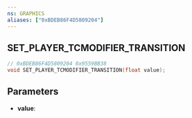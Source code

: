 ```yaml
---
ns: GRAPHICS
aliases: ["0xBDEB86F4D5809204"]
---
```

## SET_PLAYER_TCMODIFIER_TRANSITION

```c
// 0xBDEB86F4D5809204 0x9559BB38
void SET_PLAYER_TCMODIFIER_TRANSITION(float value);
```


## Parameters
* **value**: 

